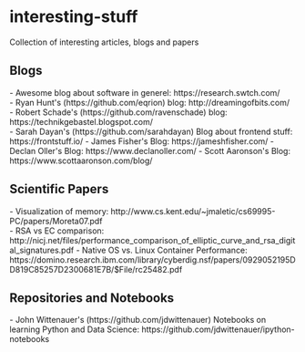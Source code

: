 # interesting-stuff
Collection of interesting articles, blogs and papers

<h2>Blogs</h2>
- Awesome blog about software in generel: https://research.swtch.com/</br>
- Ryan Hunt's (https://github.com/eqrion) blog: http://dreamingofbits.com/</br>
- Robert Schade's (https://github.com/ravenschade) blog: https://technikgebastel.blogspot.com/</br>
- Sarah Dayan's (https://github.com/sarahdayan) Blog about frontend stuff: https://frontstuff.io/
- James Fisher's Blog: https://jameshfisher.com/
- Declan Oller's Blog: https://www.declanoller.com/
- Scott Aaronson's Blog: https://www.scottaaronson.com/blog/

<h2>Scientific Papers</h2>
- Visualization of memory: http://www.cs.kent.edu/~jmaletic/cs69995-PC/papers/Moreta07.pdf</br>
- RSA vs EC comparison: http://nicj.net/files/performance_comparison_of_elliptic_curve_and_rsa_digital_signatures.pdf 
- Native OS vs. Linux Container Performance: https://domino.research.ibm.com/library/cyberdig.nsf/papers/0929052195DD819C85257D2300681E7B/$File/rc25482.pdf

<h2>Repositories and Notebooks</h2>
- John Wittenauer's (https://github.com/jdwittenauer) Notebooks on learning Python and Data Science: https://github.com/jdwittenauer/ipython-notebooks</br>
